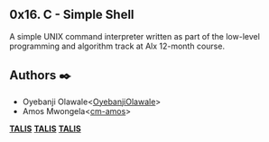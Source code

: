 ## 0x16. C - Simple Shell

A simple UNIX command interpreter written as part of the low-level programming and algorithm track at Alx 12-month course.


## Authors :black_nib:

* Oyebanji Olawale<[OyebanjiOlawale](https://github.com/OyebanjiOlawale)>
* Amos Mwongela<[cm-amos](https://github.com/cm-amos)>


**[TALIS](https://github.com/TALIS-PRO)**
**[TALIS](https://github.com/TALIS-PRO)**
**[TALIS](https://github.com/TALIS-PRO)**
